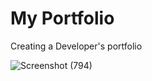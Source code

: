 # My Portfolio
Creating a Developer's portfolio

![Screenshot (794)](https://user-images.githubusercontent.com/76389646/213936609-f849da1b-d999-4006-9e81-17b31395eb92.png)

